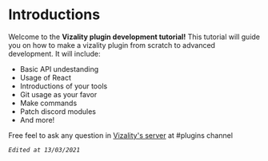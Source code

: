 # Introductions

Welcome to the **Vizality plugin development tutorial!** This tutorial will guide you on how to make a vizality plugin from scratch to advanced development. It will include:

- Basic API undestanding
- Usage of React
- Introductions of your tools
- Git usage as your favor
- Make commands
- Patch discord modules
- And more!

Free feel to ask any question in [Vizality's server](https://invite.vizality.com/) at #plugins channel



*`Edited at 13/03/2021`*